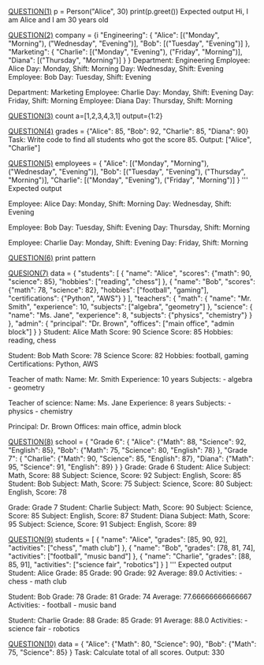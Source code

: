 [QUESTION(1)](https://github.com/niranjanninja/practice/blob/master/class.py)
  p = Person("Alice", 30)
  print(p.greet()) 
  Expected output
Hi, I am Alice and I am 30 years old


[QUESTION(2)](https://github.com/niranjanninja/practice/blob/master/company_shift.py)
company = {i
   "Engineering": {
   "Alice": [("Monday", "Morning"), ("Wednesday", "Evening")],
   "Bob": [("Tuesday", "Evening")]
   },
   "Marketing": {
   "Charlie": [("Monday", "Evening"), ("Friday", "Morning")],
   "Diana": [("Thursday", "Morning")]
   }
}
Department: Engineering
  Employee: Alice
  Day: Monday, Shift: Morning
  Day: Wednesday, Shift: Evening
  Employee: Bob
   Day: Tuesday, Shift: Evening

Department: Marketing
  Employee: Charlie
   Day: Monday, Shift: Evening
   Day: Friday, Shift: Morning
  Employee: Diana
   Day: Thursday, Shift: Morning

[QUESTION(3)](https://github.com/niranjanninja/practice/blob/master/count.py)
count 
a=[1,2,3,4,3,1]
output={1:2}

[QUESTION(4)](https://github.com/niranjanninja/practice/blob/master/dict_85.py)
grades = {"Alice": 85, "Bob": 92, "Charlie": 85, "Diana": 90}
Task: Write code to find all students who got the score 85.
Output: ["Alice", "Charlie"]

[QUESTION(5)](https://github.com/niranjanninja/practice/blob/master/employee_shift.py)
employees = {
   "Alice": [("Monday", "Morning"), ("Wednesday", "Evening")],
   "Bob": [("Tuesday", "Evening"), ("Thursday", "Morning")],
   "Charlie": [("Monday", "Evening"), ("Friday", "Morning")]
}
'''
Expected output

Employee: Alice
  Day: Monday, Shift: Morning
  Day: Wednesday, Shift: Evening

Employee: Bob
  Day: Tuesday, Shift: Evening
  Day: Thursday, Shift: Morning

Employee: Charlie
  Day: Monday, Shift: Evening
  Day: Friday, Shift: Morning


[QUESTION(6)](https://github.com/niranjanninja/practice/blob/master/pattern.py)
print pattern


[QUESION(7)](https://github.com/niranjanninja/practice/blob/master/python4.py)
data = {
    "students": [
        {
            "name": "Alice",
            "scores": {"math": 90, "science": 85},
            "hobbies": ["reading", "chess"]
        },
        {
            "name": "Bob",
            "scores": {"math": 78, "science": 82},
            "hobbies": ["football", "gaming"],
            "certifications": {"Python", "AWS"}
        }
    ],
    "teachers": {
        "math": {
            "name": "Mr. Smith",
            "experience": 10,
            "subjects": ["algebra", "geometry"]
        },
        "science": {
            "name": "Ms. Jane",
            "experience": 8,
            "subjects": {"physics", "chemistry"}
        }
    },
    "admin": {
        "principal": "Dr. Brown",
        "offices": ["main office", "admin block"]
    } 
}
Student: Alice
  Math Score: 90
  Science Score: 85
  Hobbies: reading, chess

Student: Bob
  Math Score: 78
  Science Score: 82
  Hobbies: football, gaming
  Certifications: Python, AWS

Teacher of math:
  Name: Mr. Smith
  Experience: 10 years
  Subjects:
    - algebra
    - geometry

Teacher of science:
  Name: Ms. Jane
  Experience: 8 years
  Subjects:
    - physics
    - chemistry

Principal: Dr. Brown
Offices: main office, admin block


[QUESTION(8)](https://github.com/niranjanninja/practice/blob/master/school_grade.py)
school = {
   "Grade 6": {
   "Alice": {"Math": 88, "Science": 92, "English": 85},
   "Bob": {"Math": 75, "Science": 80, "English": 78}
   },
   "Grade 7": {
   "Charlie": {"Math": 90, "Science": 85, "English": 87},
   "Diana": {"Math": 95, "Science": 91, "English": 89}
   }
}
Grade: Grade 6
  Student: Alice
   Subject: Math, Score: 88
   Subject: Science, Score: 92
   Subject: English, Score: 85
  Student: Bob
   Subject: Math, Score: 75
   Subject: Science, Score: 80
   Subject: English, Score: 78

Grade: Grade 7
  Student: Charlie
   Subject: Math, Score: 90
   Subject: Science, Score: 85
   Subject: English, Score: 87
  Student: Diana
   Subject: Math, Score: 95
   Subject: Science, Score: 91
   Subject: English, Score: 89


[QUESTION(9)](https://github.com/niranjanninja/practice/blob/master/students.py)
students = [
    {
        "name": "Alice",
        "grades": [85, 90, 92],
        "activities": ["chess", "math club"]
    },
    {
        "name": "Bob",
        "grades": [78, 81, 74],
        "activities": ["football", "music band"]
    },
    {
        "name": "Charlie",
        "grades": [88, 85, 91],
        "activities": ["science fair", "robotics"]
    }
]
'''
Expected output
Student: Alice
  Grade: 85
  Grade: 90
  Grade: 92
  Average: 89.0
  Activities:
    - chess
    - math club

Student: Bob
  Grade: 78
  Grade: 81
  Grade: 74
  Average: 77.66666666666667
  Activities:
    - football
    - music band

Student: Charlie
  Grade: 88
  Grade: 85
  Grade: 91
  Average: 88.0
  Activities:
    - science fair
    - robotics


[QUESTION(10)](https://github.com/niranjanninja/practice/blob/master/students_total.py)
data = {
   "Alice": {"Math": 80, "Science": 90},
   "Bob": {"Math": 75, "Science": 85}
}
Task: Calculate total of all scores.
Output: 330
